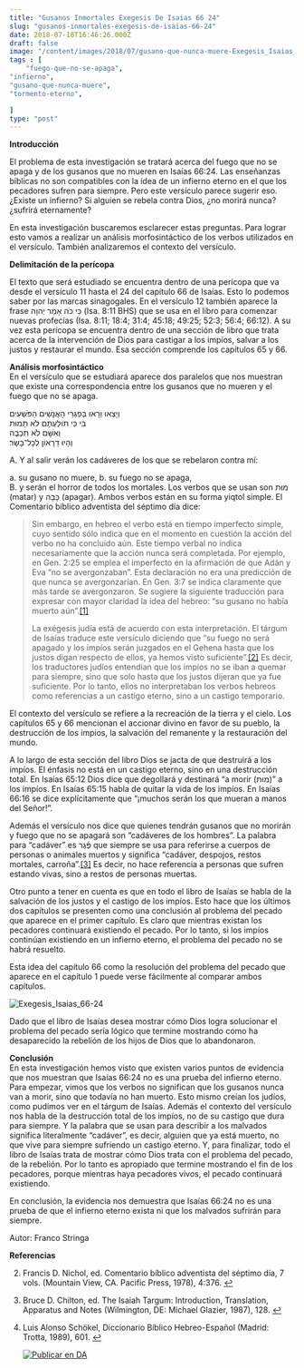 ```yaml
---
title: "Gusanos Inmortales Exegesis De Isaias 66 24"
slug: "gusanos-inmortales-exegesis-de-isaias-66-24"
date: 2018-07-18T16:46:26.000Z
draft: false
image: "/content/images/2018/07/gusano-que-nunca-muere-Exegesis_Isaias_66-24.png"
tags : [
    "fuego-que-no-se-apaga",
"infierno",
"gusano-que-nunca-muere",
"tormento-eterno",

]
type: "post"
---
```


   **Introducción**

 El problema de esta investigación se tratará acerca del fuego que no se apaga y de los gusanos que no mueren en Isaías 66:24. Las enseñanzas bíblicas no son compatibles con la idea de un infierno eterno en el que los pecadores sufren para siempre. Pero este versículo parece sugerir eso. ¿Existe un infierno? Si alguien se rebela contra Dios, ¿no morirá nunca? ¿sufrirá eternamente?

 En esta investigación buscaremos esclarecer estas preguntas. Para lograr esto vamos a realizar un análisis morfosintáctico de los verbos utilizados en el versículo. También analizaremos el contexto del versículo.

 **Delimitación de la perícopa**

 El texto que será estudiado se encuentra dentro de una perícopa que va desde el versículo 11 hasta el 24 del capítulo 66 de Isaías. Esto lo podemos saber por las marcas sinagogales. En el versículo 12 también aparece la frase כִּי כֹה אָמַר יְהוָה (Isa. 8:11 BHS) que se usa en el libro para comenzar nuevas profecías (Isa. 8:11; 18:4; 31:4; 45:18; 49:25; 52:3; 56:4; 66:12). A su vez esta perícopa se encuentra dentro de una sección de libro que trata acerca de la intervención de Dios para castigar a los impíos, salvar a los justos y restaurar el mundo. Esa sección comprende los capítulos 65 y 66.

 **Análisis morfosintáctico**  
 En el versículo que se estudiará aparece dos paralelos que nos muestran que existe una correspondencia entre los gusanos que no mueren y el fuego que no se apaga.

 וְיָצְאוּ וְרָאוּ בְּפִגְרֵי הָאֲנָשִׁים הַפֹּשְׁעִים  
 בִּי כִּי תוֹלַעְתָּם לֹא תָמוּת   
 וְאִשָּׁם לֹא תִכְבֶּה   
 וְהָיוּ דֵרָאוֹן לְכָל־בָּשָׂר׃

 A. Y al salir verán los cadáveres de los que se rebelaron contra mí:  
 

a. su gusano no muere, b. su fuego no se apaga,   
 B. y serán el horror de todos los mortales. Los verbos que se usan son מוּת (matar) y כָּבָה (apagar). Ambos verbos están en su forma yiqtol simple. El Comentario bíblico adventista del séptimo día dice:

 
>  Sin embargo, en hebreo el verbo está en tiempo imperfecto simple, cuyo sentido sólo indica que en el momento en cuestión la acción del verbo no ha concluido aún. Este tiempo verbal no indica necesariamente que la acción nunca será completada. Por ejemplo, en Gen. 2:25 se emplea el imperfecto en la afirmación de que Adán y Eva “no se avergonzaban”. Esta declaración no era una predicción de que nunca se avergonzarían. En Gen. 3:7 se indica claramente que más tarde se avergonzaron. Se sugiere la siguiente traducción para expresar con mayor claridad la idea del hebreo: “su gusano no había muerto aún”.[[1]](#fn1)
> 
>   La exégesis judía está de acuerdo con esta interpretación. El tárgum de Isaías traduce este versículo diciendo que “su fuego no será apagado y los impíos serán juzgados en el Gehena hasta que los justos digan respecto de ellos, ya hemos visto suficiente”.[[2]](#fn2) Es decir, los traductores judíos entendían que los impíos no se iban a quemar para siempre, sino que solo hasta que los justos dijeran que ya fue suficiente. Por lo tanto, ellos no interpretaban los verbos hebreos como referencias a un castigo eterno, sino a un castigo temporario.

 El contexto del versículo se refiere a la recreación de la tierra y el cielo. Los capítulos 65 y 66 mencionan el accionar divino en favor de su pueblo, la destrucción de los impíos, la salvación del remanente y la restauración del mundo.

 A lo largo de esta sección del libro Dios se jacta de que destruirá a los impíos. El énfasis no está en un castigo eterno, sino en una destrucción total. En Isaías 65:12 Dios dice que degollará y destinará “a morir (מוּת)” a los impíos. En Isaías 65:15 habla de quitar la vida de los impíos. En Isaías 66:16 se dice explícitamente que “¡muchos serán los que mueran a manos del Señor!”.

 Además el versículo nos dice que quienes tendrán gusanos que no morirán y fuego que no se apagará son “cadáveres de los hombres”. La palabra para “cadáver” es פֶּ֫גֶר que siempre se usa para referirse a cuerpos de personas o animales muertos y significa “cadáver, despojos, restos mortales, carroña”.[[3]](#fn3) Es decir, no hace referencia a personas que sufren estando vivas, sino a restos de personas muertas.

 Otro punto a tener en cuenta es que en todo el libro de Isaías se habla de la salvación de los justos y el castigo de los impíos. Esto hace que los últimos dos capítulos se presenten como una conclusión al problema del pecado que aparece en el primer capítulo. Es claro que mientras existan los pecadores continuará existiendo el pecado. Por lo tanto, si los impíos continúan existiendo en un infierno eterno, el problema del pecado no se habrá resuelto.

 Esta idea del capítulo 66 como la resolución del problema del pecado que aparece en el capítulo 1 puede verse fácilmente al comparar ambos capítulos.

 ![Exegesis_Isaias_66-24](/content/images/2018/07/Exegesis_Isaias_66-24.png)

 Dado que el libro de Isaías desea mostrar cómo Dios logra solucionar el problema del pecado sería lógico que termine mostrando como ha desaparecido la rebelión de los hijos de Dios que lo abandonaron.

 **Conclusión**  
 En esta investigación hemos visto que existen varios puntos de evidencia que nos muestran que Isaías 66:24 no es una prueba del infierno eterno. Para empezar, vimos que los verbos no significan que los gusanos nunca van a morir, sino que todavía no han muerto. Esto mismo creían los judíos, como pudimos ver en el tárgum de Isaías. Además el contexto del versículo nos habla de la destrucción total de los impíos, no de su castigo que dura para siempre. Y la palabra que se usan para describir a los malvados significa literalmente “cadáver”, es decir, alguien que ya está muerto, no que vive para siempre sufriendo un castigo eterno. Y, para finalizar, todo el libro de Isaías trata de mostrar cómo Dios trata con el problema del pecado, de la rebelión. Por lo tanto es apropiado que termine mostrando el fin de los pecadores, porque mientras haya pecadores vivos, el pecado continuará existiendo.

 En conclusión, la evidencia nos demuestra que Isaías 66:24 no es una prueba de que el infierno eterno exista ni que los malvados sufrirán para siempre.

 Autor: Franco Stringa

 **Referencias**

   
 2. Francis D. Nichol, ed. Comentario bíblico adventista del séptimo día, 7 vols. (Mountain View, CA. Pacific Press, 1978), 4:376. [↩︎](#fnref1)

 
 4. Bruce D. Chilton, ed. The Isaiah Targum: Introduction, Translation, Apparatus and Notes (Wilmington, DE: Michael Glazier, 1987), 128. [↩︎](#fnref2)

 
 6. Luis Alonso Schökel, Diccionario Bíblico Hebreo-Español (Madrid: Trotta, 1989), 601. [↩︎](#fnref3)

 
 
     [![Publicar en DA](/content/images/2020/06/Publicar_DA.png)](/quieres-publicar-en-da/) 